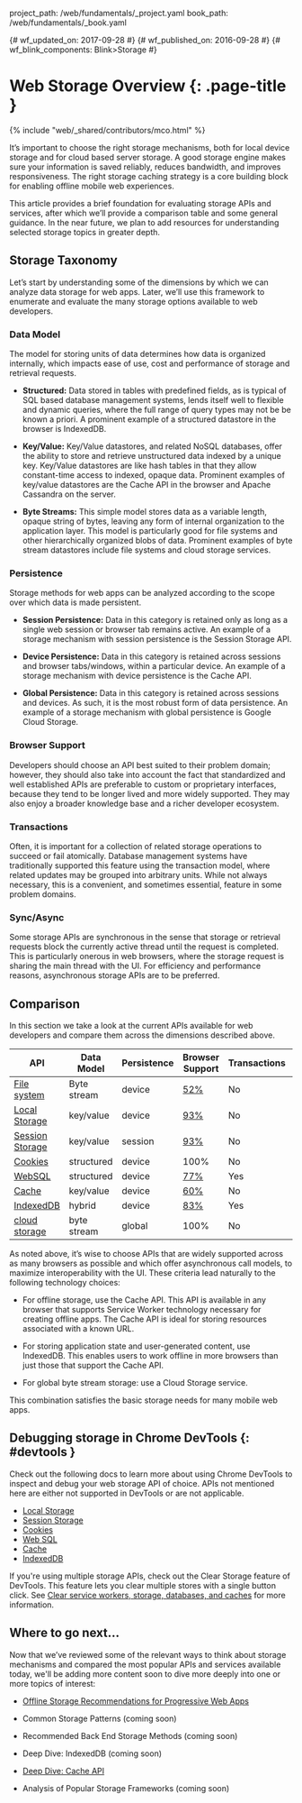 project_path: /web/fundamentals/_project.yaml
book_path: /web/fundamentals/_book.yaml

{# wf_updated_on: 2017-09-28 #}
{# wf_published_on: 2016-09-28 #}
{# wf_blink_components: Blink>Storage #}

# Web Storage Overview {: .page-title }

{% include "web/_shared/contributors/mco.html" %}

It’s important to choose the right storage mechanisms, both for local device
storage and for cloud based server storage. A good storage engine makes sure
your information is saved reliably, reduces bandwidth, and improves
responsiveness. The right storage caching strategy is a core building block for
enabling offline mobile web experiences.

This article provides a brief foundation for evaluating storage APIs and
services, after which we’ll provide a comparison table and some general
guidance. In the near future, we plan to add resources for understanding
selected storage topics in greater depth.

## Storage Taxonomy

Let’s start by understanding some of the dimensions by which we can analyze data
storage for web apps. Later, we’ll use this framework to enumerate and evaluate
the many storage options available to web developers.

### Data Model

The model for storing units of data determines how data is organized internally,
which impacts ease of use, cost and performance of storage and retrieval
requests.

* **Structured:** Data stored in tables with predefined fields, as is typical
of SQL based database management systems, lends itself well to flexible and
dynamic queries, where the full range of query types may not be be known a
priori. A prominent example of a structured datastore in the
browser is IndexedDB.

* **Key/Value:** Key/Value datastores, and related NoSQL databases, offer the
ability to store and retrieve unstructured data indexed by a unique key.
Key/Value datastores are like hash tables in that they allow constant-time
access to indexed, opaque data. Prominent examples of key/value datastores are
the Cache API in the browser and Apache Cassandra on the server.

* **Byte Streams:** This simple model stores data as a variable length, opaque
string of bytes, leaving any form of internal organization to the application
layer. This model is particularly good for file systems and other hierarchically
organized blobs of data. Prominent examples of byte stream datastores include
file systems and cloud storage services.

### Persistence

Storage methods for web apps can be analyzed according to the scope over which
data is made persistent.

* **Session Persistence:** Data in this category is retained only as long as a
single web session or browser tab remains active. An example of a storage
mechanism with session persistence is the Session Storage API.

* **Device Persistence:** Data in this category is retained across sessions and
browser tabs/windows, within a particular device. An example of a storage
mechanism with device persistence is the Cache API.

* **Global Persistence:** Data in this category is retained across sessions and
devices. As such, it is the most robust form of data persistence. An example of
a storage mechanism with global persistence is Google Cloud Storage.

### Browser Support

Developers should choose an API best suited to their problem domain; however,
they should also take into account the fact that standardized and well
established APIs are preferable to custom or proprietary interfaces, because
they tend to be longer lived and more widely supported. They may also enjoy a
broader knowledge base and a richer developer ecosystem.

### Transactions

Often, it is important for a collection of related storage operations to
succeed or fail atomically. Database management systems have traditionally
supported this feature using the transaction model, where related updates may be
grouped into arbitrary units. While not always necessary, this is a convenient,
and sometimes essential, feature in some problem domains.

### Sync/Async

Some storage APIs are synchronous in the sense that storage or retrieval
requests block the currently active thread until the request is completed. This
is particularly onerous in web browsers, where the storage request is sharing
the main thread with the UI. For efficiency and performance reasons,
asynchronous storage APIs are to be preferred.

## Comparison

In this section we take a look at the current APIs available for web developers
and compare them across the dimensions described above.

<table>
  <thead>
    <th>API</th>
    <th>Data
Model</th>
    <th>Persistence</th>
    <th>Browser
Support</th>
    <th>Transactions</th>
    <th>Sync/Async</th>
  </thead>
  <tbody>
    <tr>
      <td><a href="https://developer.mozilla.org/en-US/docs/Web/API/FileSystem">File system</a></td>
      <td>Byte stream</td>
      <td>device</td>
      <td><a href="http://caniuse.com/#feat=filesystem">52%</a></td>
      <td>No</td>
      <td>Async</td>
    </tr>
    <tr>
      <td>
        <a href="https://developer.mozilla.org/en-US/docs/Web/API/Window/localStorage">
          Local Storage
        </a>
      </td>
      <td>key/value</td>
      <td>device</td>
      <td><a href="http://caniuse.com/#feat=namevalue-storage">93%</a></td>
      <td>No</td>
      <td>Sync</td>
    </tr>
    <tr>
      <td>
        <a href="https://developer.mozilla.org/en-US/docs/Web/API/Window/sessionStorage">
          Session Storage
        </a>
      </td>
      <td>key/value</td>
      <td>session</td>
      <td><a href="http://caniuse.com/#feat=namevalue-storage">93%</a></td>
      <td>No</td>
      <td>Sync</td>
    </tr>
    <tr>
      <td><a href="https://developer.mozilla.org/en-US/docs/Web/HTTP/Cookies">Cookies</a></td>
      <td>structured</td>
      <td>device</td>
      <td>100%</td>
      <td>No</td>
      <td>Sync</td>
    </tr>
    <tr>
      <td><a href="https://www.w3.org/TR/webdatabase/">WebSQL</a></td>
      <td>structured</td>
      <td>device</td>
      <td><a href="http://caniuse.com/#feat=sql-storage">77%</a></td>
      <td>Yes</td>
      <td>Async</td>
    </tr>
    <tr>
      <td>
        <a href="https://developer.mozilla.org/en-US/docs/Web/API/CacheStorage">Cache</a>
      </td>
      <td>key/value</td>
      <td>device</td>
      <td><a href="http://caniuse.com/#feat=serviceworkers">60%</a></td>
      <td>No</td>
      <td>Async</td>
    </tr>
    <tr>
      <td>
        <a href="https://developer.mozilla.org/en-US/docs/Web/API/IndexedDB_API">IndexedDB</a>
      </td>
      <td>hybrid</td>
      <td>device</td>
      <td><a href="http://caniuse.com/#feat=indexeddb">83%</a></td>
      <td>Yes</td>
      <td>Async</td>
    </tr>
    <tr>
      <td><a href="https://cloud.google.com/storage/">cloud storage</a></td>
      <td>byte stream</td>
      <td>global</td>
      <td>100%</td>
      <td>No</td>
      <td>Both</td>
    </tr>
  <tbody>
</table>

As noted above, it’s wise to choose APIs that are widely supported across as
many browsers as possible and which offer asynchronous call models, to maximize
interoperability with the UI. These criteria lead naturally to the following
technology choices:

* For offline storage, use the Cache API. This API is available in any browser that supports Service
Worker technology necessary for creating offline apps. The Cache API is ideal for storing resources
associated with a known URL.

* For storing application state and user-generated content, use IndexedDB. This enables users to work
  offline in more browsers than just those that support the Cache API.

* For global byte stream storage: use a Cloud Storage service.

This combination satisfies the basic storage needs for many mobile web apps.

## Debugging storage in Chrome DevTools {: #devtools }

Check out the following docs to learn more about using Chrome DevTools to
inspect and debug your web storage API of choice. APIs not mentioned
here are either not supported in DevTools or are not applicable.

* [Local Storage](/web/tools/chrome-devtools/manage-data/local-storage#local-storage)
* [Session Storage](/web/tools/chrome-devtools/manage-data/local-storage#session-storage)
* [Cookies](/web/tools/chrome-devtools/manage-data/cookies)
* [Web SQL](/web/tools/chrome-devtools/manage-data/local-storage#web-sql)
* [Cache](/web/tools/chrome-devtools/progressive-web-apps#caches)
* [IndexedDB](/web/tools/chrome-devtools/manage-data/local-storage#indexeddb)

If you're using multiple storage APIs, check out the Clear Storage feature of
DevTools. This feature lets you clear multiple stores with a single button
click. See [Clear service workers, storage, databases, and
caches](/web/tools/chrome-devtools/manage-data/local-storage#clear-storage) for
more information.

## Where to go next…

Now that we’ve reviewed some of the relevant ways to think about storage
mechanisms and compared the most popular APIs and services available today,
we'll be adding more content soon to dive more deeply into one or more topics
of interest:

* [Offline Storage Recommendations for Progressive Web Apps](offline-for-pwa)

* Common Storage Patterns (coming soon)

* Recommended Back End Storage Methods (coming soon)

* Deep Dive: IndexedDB (coming soon)

* [Deep Dive: Cache API](cache-api)

* Analysis of Popular Storage Frameworks (coming soon)
